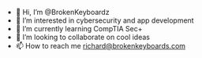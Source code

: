 - 👋 Hi, I’m @BrokenKeyboardz
- 👀 I’m interested in cybersecurity and app development
- 🌱 I’m currently learning CompTIA Sec+
- 💞️ I’m looking to collaborate on cool ideas
- 📫 How to reach me richard@brokenkeyboards.com

<!---
BrokenKeyboardz/BrokenKeyboardz is a ✨ special ✨ repository because its `README.md` (this file) appears on your GitHub profile.
You can click the Preview link to take a look at your changes.
--->
